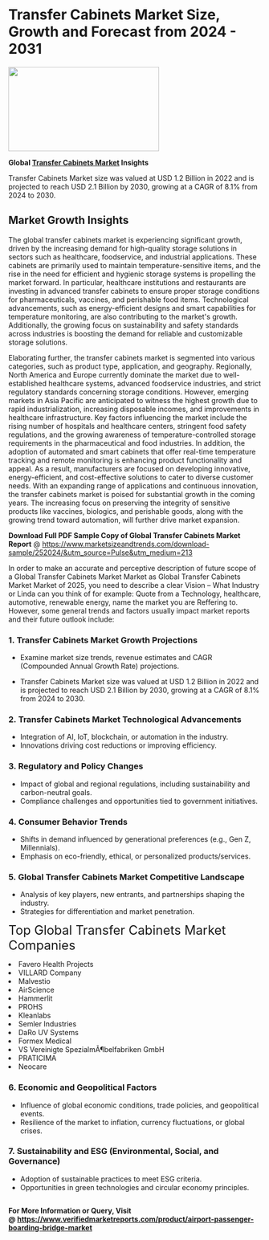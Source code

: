 <H1>Transfer Cabinets Market Size, Growth and Forecast from 2024 - 2031</H1><img class="aligncenter size-medium wp-image-584254" src="https://thirdeyenews.in/wp-content/uploads/2024/09/Global-Market-Research-300x168.jpeg" alt="" width="300" height="168" /><p><strong>Global&nbsp;<a href="https://www.marketsizeandtrends.com/download-sample/252024/&amp;utm_source=Pulse&amp;utm_medium=213">Transfer Cabinets Market</a> Insights</strong></p><p>Transfer Cabinets Market size was valued at USD 1.2 Billion in 2022 and is projected to reach USD 2.1 Billion by 2030, growing at a CAGR of 8.1% from 2024 to 2030.</p><p><h2>Market Growth Insights</h2> <p>The global transfer cabinets market is experiencing significant growth, driven by the increasing demand for high-quality storage solutions in sectors such as healthcare, foodservice, and industrial applications. These cabinets are primarily used to maintain temperature-sensitive items, and the rise in the need for efficient and hygienic storage systems is propelling the market forward. In particular, healthcare institutions and restaurants are investing in advanced transfer cabinets to ensure proper storage conditions for pharmaceuticals, vaccines, and perishable food items. Technological advancements, such as energy-efficient designs and smart capabilities for temperature monitoring, are also contributing to the market's growth. Additionally, the growing focus on sustainability and safety standards across industries is boosting the demand for reliable and customizable storage solutions. </p> <p>Elaborating further, the transfer cabinets market is segmented into various categories, such as product type, application, and geography. Regionally, North America and Europe currently dominate the market due to well-established healthcare systems, advanced foodservice industries, and strict regulatory standards concerning storage conditions. However, emerging markets in Asia Pacific are anticipated to witness the highest growth due to rapid industrialization, increasing disposable incomes, and improvements in healthcare infrastructure. Key factors influencing the market include the rising number of hospitals and healthcare centers, stringent food safety regulations, and the growing awareness of temperature-controlled storage requirements in the pharmaceutical and food industries. In addition, the adoption of automated and smart cabinets that offer real-time temperature tracking and remote monitoring is enhancing product functionality and appeal. As a result, manufacturers are focused on developing innovative, energy-efficient, and cost-effective solutions to cater to diverse customer needs. With an expanding range of applications and continuous innovation, the transfer cabinets market is poised for substantial growth in the coming years. The increasing focus on preserving the integrity of sensitive products like vaccines, biologics, and perishable goods, along with the growing trend toward automation, will further drive market expansion. </p><p><span class=""><strong>Download Full PDF Sample Copy of Global Transfer Cabinets Market Report</strong> @ <a href="https://www.marketsizeandtrends.com/download-sample/252024/&amp;utm_source=Pulse&amp;utm_medium=213" target="_blank">https://www.marketsizeandtrends.com/download-sample/252024/&amp;utm_source=Pulse&amp;utm_medium=213</a></span></p><p>In order to make an accurate and perceptive description of future scope of a Global&nbsp;Transfer Cabinets Market Market as Global&nbsp;Transfer Cabinets Market Market of 2025, you need to describe a clear Vision &ndash; What Industry or Linda can you think of for example: Quote from a Technology, healthcare, automotive, renewable energy, name the market you are Reffering to. However, some general trends and factors usually impact market reports and their future outlook include:</p><h3>1.&nbsp;<strong>Transfer Cabinets Market Growth Projections</strong></h3><ul><li>Examine market size trends, revenue estimates and CAGR (Compounded Annual Growth Rate) projections.</li><li><p>Transfer Cabinets Market size was valued at USD 1.2 Billion in 2022 and is projected to reach USD 2.1 Billion by 2030, growing at a CAGR of 8.1% from 2024 to 2030.</p></li></ul><h3>2.&nbsp;<strong>Transfer Cabinets Market Technological Advancements</strong></h3><ul><li>Integration of AI, IoT, blockchain, or automation in the industry.</li><li>Innovations driving cost reductions or improving efficiency.</li></ul><h3>3.&nbsp;<strong>Regulatory and Policy Changes</strong></h3><ul><li>Impact of global and regional regulations, including sustainability and carbon-neutral goals.</li><li>Compliance challenges and opportunities tied to government initiatives.</li></ul><h3>4.&nbsp;<strong>Consumer Behavior Trends</strong></h3><ul><li>Shifts in demand influenced by generational preferences (e.g., Gen Z, Millennials).</li><li>Emphasis on eco-friendly, ethical, or personalized products/services.</li></ul><h3>5.&nbsp;<strong>Global Transfer Cabinets Market Competitive Landscape</strong></h3><ul><li>Analysis of key players, new entrants, and partnerships shaping the industry.</li><li>Strategies for differentiation and market penetration.</li></ul><p data-pm-slice="1 1 []"><span style="color: inherit; font-family: inherit; font-size: 25px;">Top Global Transfer Cabinets Market Companies</span></p><div class="" data-test-id=""><p><li>Favero Health Projects</li><li> VILLARD Company</li><li> Malvestio</li><li> AirScience</li><li> Hammerlit</li><li> PROHS</li><li> Kleanlabs</li><li> Semler Industries</li><li> DaRo UV Systems</li><li> Formex Medical</li><li> VS Vereinigte SpezialmÃ¶belfabriken GmbH</li><li> PRATICIMA</li><li> Neocare</li></p></div><h3>6.&nbsp;<strong>Economic and Geopolitical Factors</strong></h3><ul><li>Influence of global economic conditions, trade policies, and geopolitical events.</li><li>Resilience of the market to inflation, currency fluctuations, or global crises.</li></ul><h3>7.&nbsp;<strong>Sustainability and ESG (Environmental, Social, and Governance)</strong></h3><ul><li>Adoption of sustainable practices to meet ESG criteria.</li><li>Opportunities in green technologies and circular economy principles.</li></ul><h2><strong style="font-size: 14px;">For More Information or Query, Visit @&nbsp;</strong><a style="background-color: #ffffff; font-size: 14px;" href="https://www.marketsizeandtrends.com/report/transfer-cabinets-market/" target="_blank">https://www.verifiedmarketreports.com/product/airport-passenger-boarding-bridge-market</a></h2>
